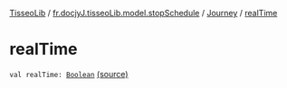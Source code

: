 [TisseoLib](../../index.md) / [fr.docjyJ.tisseoLib.model.stopSchedule](../index.md) / [Journey](index.md) / [realTime](./real-time.md)

# realTime

`val realTime: `[`Boolean`](https://kotlinlang.org/api/latest/jvm/stdlib/kotlin/-boolean/index.html) [(source)](https://github.com/docjyJ/TisseoLib/tree/master/src/main/kotlin/fr/docjyJ/tisseoLib/model/stopSchedule/Journey.kt#L12)